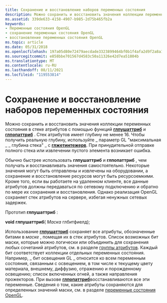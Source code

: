 ```yaml
---
title: Сохранение и восстановление наборов переменных состояния
description: Можно сохранить и восстановить значения коллекции переменных состояния в стеке атрибутов с помощью функций Глпушаттриб и Глпопаттриб.
ms.assetid: 339de633-4158-4907-b985-2d75b465fb2a
keywords:
- Переменные состояния OpenGL
- сохранение переменных состояния OpenGL
- восстановление переменных состояния OpenGL
ms.topic: article
ms.date: 05/31/2018
ms.openlocfilehash: 197a05d80e72479aecdade3323899464bf0b1f4afa2d9f2a8a1a1add6e56db78
ms.sourcegitcommit: e858bbe701567d4583c50a11326e42d7ea51804b
ms.translationtype: MT
ms.contentlocale: ru-RU
ms.lasthandoff: 08/11/2021
ms.locfileid: "119553814"
---
```

# <a name="saving-and-restoring-sets-of-state-variables"></a>Сохранение и восстановление наборов переменных состояния

Можно сохранить и восстановить значения коллекции переменных состояния в стеке атрибутов с помощью функций [**глпушаттриб**](glpushattrib.md) и [**глпопаттриб**](glpopattrib.md) . Стек атрибутов имеет глубину не менее 16. Чтобы получить реальную глубину, используйте \_ параметр GL "максимальная \_ \_ глубина стека" \_ с [**глжетинтежерв**](glgetintegerv.md). При принудительной отправке полного стека или извлечении пустого элемента возникает ошибка.

Обычно быстрее использовать **глпушаттриб** и **глпопаттриб** , чем получать и восстанавливать значения самостоятельно. Некоторые значения могут быть отправлены и извлечены на оборудовании, а сохранение и восстановление ресурсов могут быть ресурсоемкими. Кроме того, если вы работаете на удаленном клиенте, все данные атрибутов должны передаваться по сетевому подключению и обратно по мере их сохранения и восстановления. Однако реализация OpenGL сохраняет стек атрибутов на сервере, избегая ненужных сетевых задержек.

Прототип **глпушаттриб** :

**void** **глпушаттриб**( *Маска* глбитфиелд);

Использование [**глпушаттриб**](glpushattrib.md) сохраняет все атрибуты, обозначенные битами в *маске* , помещая их в стек атрибутов. Список возможных бит маски, которые можно логически или объединить для сохранения любых сочетаний атрибутов, см. в разделе [группы атрибутов](attribute-groups.md). Каждый бит соответствует коллекции отдельных переменных состояния. Например, \_ бит освещения GL \_ относится ко всем переменным состояния, связанным с освещением, в том числе к текущему цвету материала, внешнему, диффузию, отражению и порожденному освещению; список включенных огней, а также направления прожекторов. При вызове [**глпопаттриб**](glpopattrib.md)восстанавливаются все эти переменные. Сведения о том, какие атрибуты сохраняются для определенных значений маски, см. в разделе [переменные состояния OpenGL](opengl-state-variables.md).

 

 




